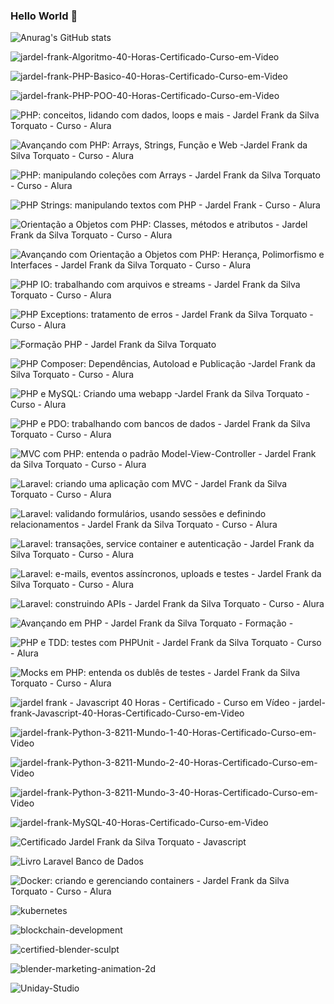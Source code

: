 ### Hello World 👋

![Anurag's GitHub stats](https://github-readme-stats.vercel.app/api?username=frankjardel&show_icons=true&theme=github_dark)

<!--
**frankjardel/frankjardel** is a ✨ _special_ ✨ repository because its `README.md` (this file) appears on your GitHub profile.

Here are some ideas to get you started:

- 🔭 I’m currently working on ...
- 🌱 I’m currently learning ...
- 👯 I’m looking to collaborate on ...
- 🤔 I’m looking for help with ...
- 💬 Ask me about ...
- 📫 How to reach me: ...
- 😄 Pronouns: ...
- ⚡ Fun fact: ...
-->

![jardel-frank-Algoritmo-40-Horas-Certificado-Curso-em-Video](https://user-images.githubusercontent.com/14333871/192124449-61f050fa-c699-43dc-b2a2-d5422b2a0427.jpg)

![jardel-frank-PHP-Basico-40-Horas-Certificado-Curso-em-Video](https://user-images.githubusercontent.com/14333871/192124510-5f4a126d-16eb-4764-891f-4b12530bf55d.jpg)

![jardel-frank-PHP-POO-40-Horas-Certificado-Curso-em-Video](https://user-images.githubusercontent.com/14333871/192124513-47d13b1a-1d29-42f8-b428-b002778fc6c1.jpg)

![PHP: conceitos, lidando com dados, loops e mais - Jardel Frank da Silva Torquato - Curso - Alura](https://user-images.githubusercontent.com/14333871/198165564-720bb72e-b164-4fff-befe-34a060853464.jpg)

![Avançando com PHP: Arrays, Strings, Função e Web -Jardel Frank da Silva Torquato - Curso - Alura](https://user-images.githubusercontent.com/14333871/198182309-5a401ee1-830a-4a18-ad42-87dbdd669ecd.jpg)

![PHP: manipulando coleções com Arrays - Jardel Frank da Silva Torquato - Curso - Alura](https://user-images.githubusercontent.com/14333871/198420747-5294dde7-525f-43a9-bd94-2f7972ac0555.jpg)

![PHP Strings: manipulando textos com PHP - Jardel Frank - Curso - Alura](https://user-images.githubusercontent.com/14333871/198725321-7ce581c6-e1e1-4091-b693-102c1fe76787.jpg)

![Orientação a Objetos com PHP: Classes, métodos e atributos - Jardel Frank da Silva Torquato - Curso - Alura](https://user-images.githubusercontent.com/14333871/198847453-105855ec-1afd-4eb0-b024-92261527b41c.jpg)

![Avançando com Orientação a Objetos com PHP: Herança, Polimorfismo e Interfaces - Jardel Frank da Silva Torquato - Curso - Alura](https://user-images.githubusercontent.com/14333871/198920707-0fb89889-a2d3-4b09-9f2d-29234d0809b7.jpg)

![PHP IO: trabalhando com arquivos e streams - Jardel Frank da Silva Torquato - Curso - Alura](https://user-images.githubusercontent.com/14333871/199349261-f6dcbb24-754d-4ed0-9451-2897665c05fb.jpg)

![PHP Exceptions: tratamento de erros - Jardel Frank da Silva Torquato - Curso - Alura](https://user-images.githubusercontent.com/14333871/199384033-4ab7a366-7ed5-43a8-af56-e96505fd1307.jpg)

![Formação PHP - Jardel Frank da Silva Torquato](https://user-images.githubusercontent.com/14333871/199384080-d5c55824-d96d-4a57-89f3-4d2d802fb10f.jpg)

![PHP Composer: Dependências, Autoload e Publicação -Jardel Frank da Silva Torquato - Curso - Alura](https://user-images.githubusercontent.com/14333871/199650448-7a4e6e90-dd23-4820-b166-474b92121f15.jpg)

![PHP e MySQL: Criando uma webapp -Jardel Frank da Silva Torquato - Curso - Alura](https://user-images.githubusercontent.com/14333871/200334664-65126e79-008b-4b4f-bd34-eceef106d16d.jpg)

![PHP e PDO: trabalhando com bancos de dados - Jardel Frank da Silva Torquato - Curso - Alura](https://user-images.githubusercontent.com/14333871/200334757-8ed0cb49-6378-4264-b401-9d0b0c05127e.jpg)

![MVC com PHP: entenda o padrão Model-View-Controller - Jardel Frank da Silva Torquato - Curso - Alura](https://user-images.githubusercontent.com/14333871/200963828-3d5cdf75-2dc4-4c32-b0e8-954c0b8b9b0e.jpg)

![Laravel: criando uma aplicação com MVC - Jardel Frank da Silva Torquato - Curso - Alura](https://user-images.githubusercontent.com/14333871/201234348-7de084c6-2071-4aec-b11e-73308e9b82c7.jpg)

![Laravel: validando formulários, usando sessões e definindo relacionamentos - Jardel Frank da Silva Torquato - Curso - Alura](https://user-images.githubusercontent.com/14333871/201399761-696a5f17-015c-48fa-a2ab-6449e2184568.jpg)

![Laravel: transações, service container e autenticação - Jardel Frank da Silva Torquato - Curso - Alura](https://user-images.githubusercontent.com/14333871/201481023-3cafef74-9b1d-448f-94a7-16feaec7c671.jpg)

![Laravel: e-mails, eventos assíncronos, uploads e testes - Jardel Frank da Silva Torquato - Curso - Alura](https://user-images.githubusercontent.com/14333871/201502379-25dcfbe9-21f8-4b92-9441-8e7477c37749.jpg)

![Laravel: construindo APIs - Jardel Frank da Silva Torquato - Curso - Alura](https://user-images.githubusercontent.com/14333871/201546495-c03f8719-e1b0-4749-ad3e-dae0ecd54560.jpg)

![Avançando em PHP - Jardel Frank da Silva Torquato - Formação -](https://user-images.githubusercontent.com/14333871/201546500-5c39f16c-ba5e-443c-abc0-ff7b70bb1dc9.jpg)

![PHP e TDD: testes com PHPUnit - Jardel Frank da Silva Torquato - Curso - Alura](https://user-images.githubusercontent.com/14333871/202286149-ade543a2-549a-47e3-9f94-06a6ceaebc81.jpg)

![Mocks em PHP: entenda os dublês de testes - Jardel Frank da Silva Torquato - Curso - Alura](https://user-images.githubusercontent.com/14333871/202729698-0a80538f-0029-4de0-bc83-3122c04beae9.jpg)

![jardel frank - Javascript  40 Horas  - Certificado - Curso em Vídeo - jardel-frank-Javascript-40-Horas-Certificado-Curso-em-Video](https://user-images.githubusercontent.com/14333871/192124570-3324394c-214b-4a9d-bbe3-32883b8fef26.jpg)

![jardel-frank-Python-3-8211-Mundo-1-40-Horas-Certificado-Curso-em-Video](https://user-images.githubusercontent.com/14333871/195738865-4b17a6ae-606e-4335-a7d4-76450d726dd6.jpg)

![jardel-frank-Python-3-8211-Mundo-2-40-Horas-Certificado-Curso-em-Video](https://user-images.githubusercontent.com/14333871/195929548-da145407-2c3a-4e36-b4ed-5f76763d688b.jpg)

![jardel-frank-Python-3-8211-Mundo-3-40-Horas-Certificado-Curso-em-Video](https://user-images.githubusercontent.com/14333871/196297749-5c24458c-c2ac-4754-93b9-67d5a1524654.jpg)

![jardel-frank-MySQL-40-Horas-Certificado-Curso-em-Video](https://user-images.githubusercontent.com/14333871/193376919-ce177cca-2290-47f1-bb32-2b4299608b22.jpg)

![Certificado Jardel Frank da Silva Torquato - Javascript](https://user-images.githubusercontent.com/14333871/192124593-19fccab3-facb-4274-820c-6d3106679f02.jpg)

![Livro Laravel Banco de Dados](https://user-images.githubusercontent.com/14333871/192124611-953b571b-7b7f-4a51-8635-05e2fbe5fde9.jpg)

![Docker: criando e gerenciando containers - Jardel Frank da Silva Torquato - Curso - Alura](https://user-images.githubusercontent.com/14333871/202877770-990f5ce7-e9ec-4ac5-b7ef-56706e66fc08.jpg)

![kubernetes](https://user-images.githubusercontent.com/14333871/192124620-58748fe1-3bd3-4810-8c2f-28bb6fa72d8a.jpg)

![blockchain-development](https://user-images.githubusercontent.com/14333871/192124640-dff4224c-1541-4f50-abd9-55ea19afe311.jpg)

![certified-blender-sculpt](https://user-images.githubusercontent.com/14333871/192124663-757a88c2-47b8-4d0a-8ed6-21ce79916628.jpg)

![blender-marketing-animation-2d](https://user-images.githubusercontent.com/14333871/192124688-a6833618-737d-4a5e-bc6a-43846aefc063.jpg)

![Uniday-Studio](https://user-images.githubusercontent.com/14333871/193377173-c0cef63f-fe75-4d48-aa63-85c97155fe7b.jpg)














